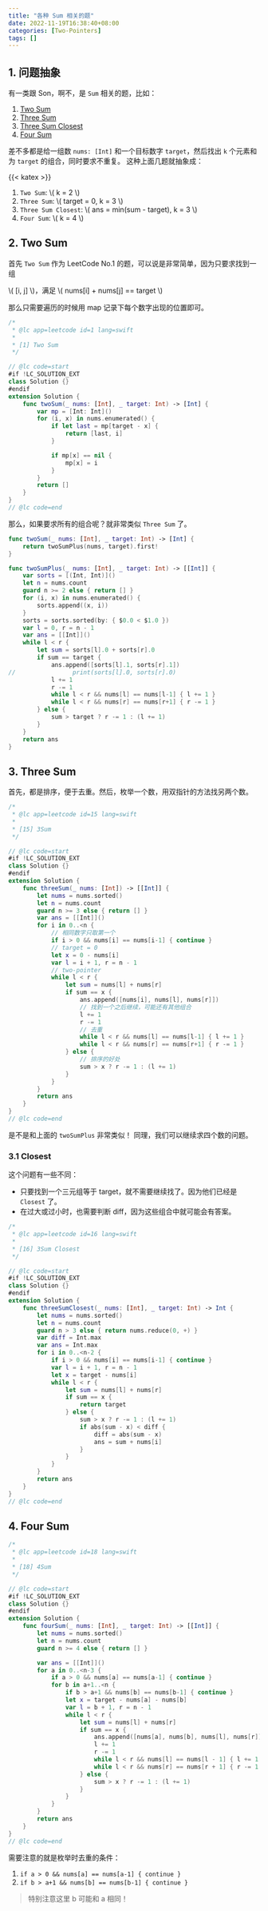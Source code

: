 ```yaml
---
title: "各种 Sum 相关的题"
date: 2022-11-19T16:38:40+08:00
categories: [Two-Pointers]
tags: []
---
```


## 1. 问题抽象

有一类跟 Son，啊不，是 `Sum` 相关的题，比如：

1. [Two Sum](https://leetcode.com/problems/two-sum/)
2. [Three Sum](https://leetcode.com/problems/3sum/)
3. [Three Sum Closest](https://leetcode.com/problems/3sum-closest/description/)
4. [Four Sum](https://leetcode.com/problems/4sum/)

差不多都是给一组数 `nums: [Int]` 和一个目标数字 `target`，然后找出 `k` 个元素和为 `target` 的组合，同时要求不重复。
这种上面几题就抽象成：

{{< katex >}}

1. `Two Sum`: \\( k = 2 \\)
2. `Three Sum`: \\( target = 0, k = 3 \\)
3. `Three Sum Closest`: \\( ans = min(sum - target), k = 3 \\)
4. `Four Sum`: \\( k = 4 \\)

## 2. Two Sum

首先 `Two Sum` 作为 LeetCode No.1 的题，可以说是非常简单，因为只要求找到一组

\\( [i, j] \\)，满足 \\( nums[i] + nums[j] == target \\) 

那么只需要遍历的时候用 map 记录下每个数字出现的位置即可。

```swift
/*
 * @lc app=leetcode id=1 lang=swift
 *
 * [1] Two Sum
 */

// @lc code=start
#if !LC_SOLUTION_EXT
class Solution {}
#endif
extension Solution {
    func twoSum(_ nums: [Int], _ target: Int) -> [Int] {
        var mp = [Int: Int]()
        for (i, x) in nums.enumerated() {
            if let last = mp[target - x] {
                return [last, i]
            }

            if mp[x] == nil {
                mp[x] = i
            }
        }
        return []
    }
}
// @lc code=end
```

那么，如果要求所有的组合呢？就非常类似 `Three Sum` 了。

```swift
func twoSum(_ nums: [Int], _ target: Int) -> [Int] {
    return twoSumPlus(nums, target).first!
}

func twoSumPlus(_ nums: [Int], _ target: Int) -> [[Int]] {
    var sorts = [(Int, Int)]()
    let n = nums.count
    guard n >= 2 else { return [] }
    for (i, x) in nums.enumerated() {
        sorts.append((x, i))
    }
    sorts = sorts.sorted(by: { $0.0 < $1.0 })
    var l = 0, r = n - 1
    var ans = [[Int]]()
    while l < r {
        let sum = sorts[l].0 + sorts[r].0
        if sum == target {
            ans.append([sorts[l].1, sorts[r].1])
//                print(sorts[l].0, sorts[r].0)
            l += 1
            r -= 1
            while l < r && nums[l] == nums[l-1] { l += 1 }
            while l < r && nums[r] == nums[r+1] { r -= 1 }
        } else {
            sum > target ? r -= 1 : (l += 1)
        }
    }
    return ans
}
```

## 3. Three Sum

首先，都是排序，便于去重。然后，枚举一个数，用双指针的方法找另两个数。

```swift
/*
 * @lc app=leetcode id=15 lang=swift
 *
 * [15] 3Sum
 */

// @lc code=start
#if !LC_SOLUTION_EXT
class Solution {}
#endif
extension Solution {
    func threeSum(_ nums: [Int]) -> [[Int]] {
        let nums = nums.sorted()
        let n = nums.count
        guard n >= 3 else { return [] }
        var ans = [[Int]]()
        for i in 0..<n {
            // 相同数字只取第一个
            if i > 0 && nums[i] == nums[i-1] { continue }
            // target = 0
            let x = 0 - nums[i]
            var l = i + 1, r = n - 1
            // two-pointer
            while l < r {
                let sum = nums[l] + nums[r]
                if sum == x {
                    ans.append([nums[i], nums[l], nums[r]])
                    // 找到一个之后继续，可能还有其他组合
                    l += 1
                    r -= 1
                    // 去重
                    while l < r && nums[l] == nums[l-1] { l += 1 }
                    while l < r && nums[r] == nums[r+1] { r -= 1 }
                } else {
                    // 排序的好处
                    sum > x ? r -= 1 : (l += 1)
                }
            }
        }
        return ans
    }
}
// @lc code=end
```

是不是和上面的 `twoSumPlus` 非常类似！ 同理，我们可以继续求四个数的问题。

### 3.1 Closest

这个问题有一些不同：

* 只要找到一个三元组等于 target，就不需要继续找了。因为他们已经是 `Closest` 了。
* 在过大或过小时，也需要判断 diff，因为这些组合中就可能会有答案。

```swift
/*
 * @lc app=leetcode id=16 lang=swift
 *
 * [16] 3Sum Closest
 */

// @lc code=start
#if !LC_SOLUTION_EXT
class Solution {}
#endif
extension Solution {
    func threeSumClosest(_ nums: [Int], _ target: Int) -> Int {
        let nums = nums.sorted()
        let n = nums.count
        guard n > 3 else { return nums.reduce(0, +) }
        var diff = Int.max
        var ans = Int.max
        for i in 0..<n-2 {
            if i > 0 && nums[i] == nums[i-1] { continue }
            var l = i + 1, r = n - 1
            let x = target - nums[i]
            while l < r {
                let sum = nums[l] + nums[r]
                if sum == x {
                    return target
                } else {
                    sum > x ? r -= 1 : (l += 1)
                    if abs(sum - x) < diff {
                        diff = abs(sum - x)
                        ans = sum + nums[i]
                    }
                }
            }
        }
        return ans
    }
}
// @lc code=end

```

## 4. Four Sum

```swift
/*
 * @lc app=leetcode id=18 lang=swift
 *
 * [18] 4Sum
 */

// @lc code=start
#if !LC_SOLUTION_EXT
class Solution {}
#endif
extension Solution {
    func fourSum(_ nums: [Int], _ target: Int) -> [[Int]] {
        let nums = nums.sorted()
        let n = nums.count
        guard n >= 4 else { return [] }

        var ans = [[Int]]()
        for a in 0..<n-3 {
            if a > 0 && nums[a] == nums[a-1] { continue }
            for b in a+1..<n {
                if b > a+1 && nums[b] == nums[b-1] { continue }
                let x = target - nums[a] - nums[b]
                var l = b + 1, r = n - 1
                while l < r {
                    let sum = nums[l] + nums[r]
                    if sum == x {
                        ans.append([nums[a], nums[b], nums[l], nums[r]])
                        l += 1
                        r -= 1
                        while l < r && nums[l] == nums[l - 1] { l += 1 }
                        while l < r && nums[r] == nums[r + 1] { r -= 1 }
                    } else {
                        sum > x ? r -= 1 : (l += 1)
                    }
                }
            }
        }
        return ans
    }
}
// @lc code=end
```

需要注意的就是枚举时去重的条件：

1. `if a > 0 && nums[a] == nums[a-1] { continue }`
2. `if b > a+1 && nums[b] == nums[b-1] { continue }`

> 特别注意这里 b 可能和 a 相同！

